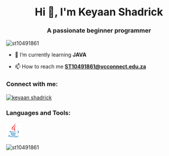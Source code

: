 <h1 align="center">Hi 👋, I'm Keyaan Shadrick</h1>
<h3 align="center">A passionate beginner programmer</h3>

<p align="left"> <img src="https://komarev.com/ghpvc/?username=st10491861&label=Profile%20views&color=0e75b6&style=flat" alt="st10491861" /> </p>

- 🌱 I’m currently learning **JAVA**

- 📫 How to reach me **ST10491861@vcconnect.edu.za**

<h3 align="left">Connect with me:</h3>
<p align="left">
<a href="https://linkedin.com/in/keyaan shadrick" target="blank"><img align="center" src="https://raw.githubusercontent.com/rahuldkjain/github-profile-readme-generator/master/src/images/icons/Social/linked-in-alt.svg" alt="keyaan shadrick" height="30" width="40" /></a>
</p>

<h3 align="left">Languages and Tools:</h3>
<p align="left"> <a href="https://www.java.com" target="_blank" rel="noreferrer"> <img src="https://raw.githubusercontent.com/devicons/devicon/master/icons/java/java-original.svg" alt="java" width="40" height="40"/> </a> </p>

<p><img align="center" src="https://github-readme-stats.vercel.app/api/top-langs?username=st10491861&show_icons=true&locale=en&layout=compact" alt="st10491861" /></p>
